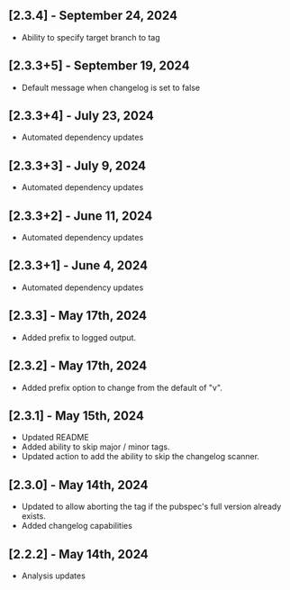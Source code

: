 ## [2.3.4] - September 24, 2024

* Ability to specify target branch to tag

## [2.3.3+5] - September 19, 2024

* Default message when changelog is set to false

## [2.3.3+4] - July 23, 2024

* Automated dependency updates


## [2.3.3+3] - July 9, 2024

* Automated dependency updates


## [2.3.3+2] - June 11, 2024

* Automated dependency updates


## [2.3.3+1] - June 4, 2024

* Automated dependency updates


## [2.3.3] - May 17th, 2024

* Added prefix to logged output.


## [2.3.2] - May 17th, 2024

* Added prefix option to change from the default of "v".


## [2.3.1] - May 15th, 2024

* Updated README
* Added ability to skip major / minor tags.
* Updated action to add the ability to skip the changelog scanner.


## [2.3.0] - May 14th, 2024

* Updated to allow aborting the tag if the pubspec's full version already exists.
* Added changelog capabilities


## [2.2.2] - May 14th, 2024

* Analysis updates